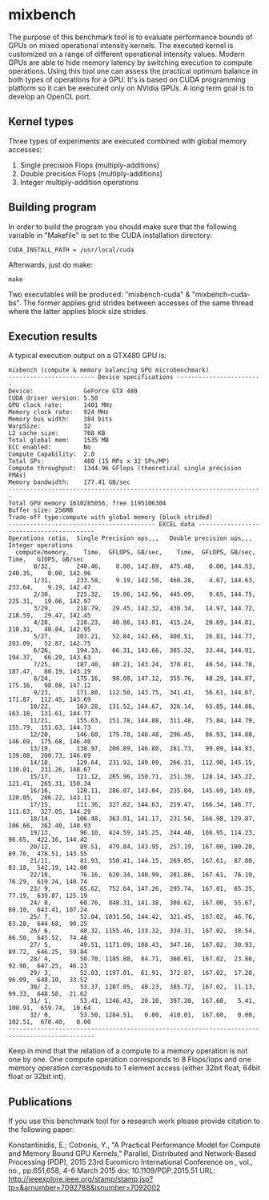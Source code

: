 # mixbench
The purpose of this benchmark tool is to evaluate performance bounds of GPUs on mixed operational intensity kernels. The executed kernel is customized on a range of different operational intensity values. Modern GPUs are able to hide memory latency by switching execution to compute operations. Using this tool one can assess the practical optimum balance in both types of operations for a GPU. It's is based on CUDA programming platform so it can be executed only on NVidia GPUs. A long term goal is to develop an OpenCL port.

Kernel types
--------------

Three types of experiments are executed combined with global memory accesses:

1. Single precision Flops (multiply-additions)
2. Double precision Flops (multiply-additions)
3. Integer multiply-addition operations

Building program
--------------

In order to build the program you should make sure that the following variable in "Makefile" is set to the CUDA installation directory:

```
CUDA_INSTALL_PATH = /usr/local/cuda
```

Afterwards, just do make:

```
make
```

Two executables will be produced: "mixbench-cuda" & "mixbench-cuda-bs". The former applies grid strides between accesses of the same thread where the latter applies block size strides.

Execution results
--------------

A typical execution output on a GTX480 GPU is:
```
mixbench (compute & memory balancing GPU microbenchmark)
------------------------ Device specifications ------------------------
Device:              GeForce GTX 480
CUDA driver version: 5.50
GPU clock rate:      1401 MHz
Memory clock rate:   924 MHz
Memory bus width:    384 bits
WarpSize:            32
L2 cache size:       768 KB
Total global mem:    1535 MB
ECC enabled:         No
Compute Capability:  2.0
Total SPs:           480 (15 MPs x 32 SPs/MP)
Compute throughput:  1344.96 GFlops (theoretical single precision FMAs)
Memory bandwidth:    177.41 GB/sec
-----------------------------------------------------------------------
Total GPU memory 1610285056, free 1195106304
Buffer size: 256MB
Trade-off type:compute with global memory (block strided)
----------------------------------------- EXCEL data -----------------------------------------
Operations ratio,  Single Precision ops,,,   Double precision ops,,,     Integer operations   
  compute/memory,    Time,  GFLOPS, GB/sec,    Time,  GFLOPS, GB/sec,    Time,   GIOPS, GB/sec
       0/32,       240.46,    0.00, 142.89,  475.48,    0.00, 144.53,  240.35,    0.00, 142.96
       1/31,       233.58,    9.19, 142.50,  460.28,    4.67, 144.63,  233.64,    9.19, 142.47
       2/30,       225.32,   19.06, 142.96,  445.09,    9.65, 144.75,  225.31,   19.06, 142.97
       3/29,       218.79,   29.45, 142.32,  430.34,   14.97, 144.72,  218.59,   29.47, 142.45
       4/28,       210.23,   40.86, 143.01,  415.24,   20.69, 144.81,  210.31,   40.84, 142.95
       5/27,       203.21,   52.84, 142.66,  400.51,   26.81, 144.77,  203.09,   52.87, 142.75
       6/26,       194.33,   66.31, 143.66,  385.32,   33.44, 144.91,  194.37,   66.29, 143.63
       7/25,       187.40,   80.21, 143.24,  370.81,   40.54, 144.78,  187.47,   80.19, 143.19
       8/24,       175.16,   98.08, 147.12,  355.76,   48.29, 144.87,  175.16,   98.08, 147.12
       9/23,       171.80,  112.50, 143.75,  341.41,   56.61, 144.67,  171.87,  112.45, 143.69
      10/22,       163.28,  131.52, 144.67,  326.14,   65.85, 144.86,  163.18,  131.61, 144.77
      11/21,       155.63,  151.78, 144.88,  311.48,   75.84, 144.79,  155.79,  151.63, 144.73
      12/20,       146.60,  175.78, 146.48,  296.45,   86.93, 144.88,  146.69,  175.68, 146.40
      13/19,       138.97,  200.89, 146.80,  281.73,   99.09, 144.83,  139.08,  200.73, 146.69
      14/18,       129.64,  231.92, 149.09,  266.31,  112.90, 145.15,  130.01,  231.26, 148.67
      15/17,       121.12,  265.96, 150.71,  251.39,  128.14, 145.22,  121.41,  265.31, 150.34
      16/16,       120.11,  286.07, 143.04,  235.84,  145.69, 145.69,  120.05,  286.22, 143.11
      17/15,       111.36,  327.82, 144.63,  219.47,  166.34, 146.77,  111.63,  327.05, 144.29
      18/14,       106.48,  363.01, 141.17,  231.50,  166.98, 129.87,  106.66,  362.40, 140.93
      19/13,        96.10,  424.59, 145.25,  244.40,  166.95, 114.23,   96.65,  422.16, 144.42
      20/12,        89.51,  479.84, 143.95,  257.19,  167.00, 100.20,   89.76,  478.51, 143.55
      21/11,        81.93,  550.41, 144.15,  269.05,  167.61,  87.80,   83.18,  542.19, 142.00
      22/10,        76.16,  620.34, 140.99,  281.86,  167.61,  76.19,   76.29,  619.24, 140.74
      23/ 9,        65.62,  752.64, 147.26,  295.74,  167.01,  65.35,   77.19,  639.87, 125.19
      24/ 8,        60.76,  848.31, 141.38,  308.62,  167.00,  55.67,   80.10,  643.41, 107.24
      25/ 7,        52.04, 1031.56, 144.42,  321.45,  167.02,  46.76,   83.28,  644.68,  90.25
      26/ 6,        48.32, 1155.46, 133.32,  334.31,  167.02,  38.54,   86.50,  645.52,  74.48
      27/ 5,        49.51, 1171.09, 108.43,  347.16,  167.02,  30.93,   89.72,  646.25,  59.84
      28/ 4,        50.70, 1185.88,  84.71,  360.01,  167.02,  23.86,   92.90,  647.25,  46.23
      29/ 3,        52.03, 1197.01,  61.91,  372.87,  167.02,  17.28,   96.09,  648.10,  33.52
      30/ 2,        53.37, 1207.05,  40.23,  385.72,  167.02,  11.13,   99.33,  648.58,  21.62
      31/ 1,        53.41, 1246.43,  20.10,  397.20,  167.60,   5.41,  100.91,  659.74,  10.64
      32/ 0,        53.50, 1284.51,   0.00,  410.01,  167.60,   0.00,  102.51,  670.40,   0.00
----------------------------------------------------------------------------------------------
```

Keep in mind that the relation of a compute to a memory operation is not one by one. One compute operation corresponds to 8 Flops/Iops and one memory operation corresponds to 1 element access (either 32bit float, 64bit float or 32bit int). 

Publications
--------------

If you use this benchmark tool for a research work please provide citation to the following paper:

Konstantinidis, E.; Cotronis, Y., "A Practical Performance Model for Compute and Memory Bound GPU Kernels," Parallel, Distributed and Network-Based Processing (PDP), 2015 23rd Euromicro International Conference on , vol., no., pp.651,658, 4-6 March 2015
doi: 10.1109/PDP.2015.51
URL: http://ieeexplore.ieee.org/stamp/stamp.jsp?tp=&arnumber=7092788&isnumber=7092002
